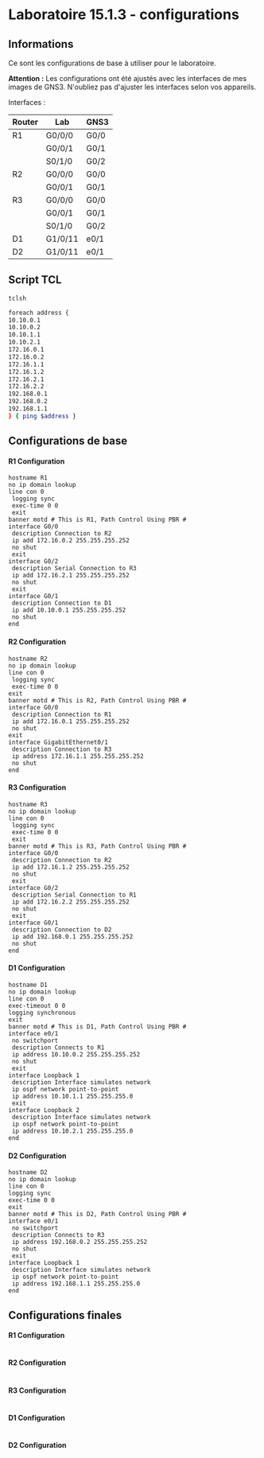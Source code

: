 # Laboratoire 15.1.3 - configurations
## Informations

Ce sont les configurations de base à utiliser pour le laboratoire.  

**Attention :** Les configurations ont été ajustés avec les interfaces de mes images de GNS3. N'oubliez pas d'ajuster les interfaces selon vos appareils.  

Interfaces :

Router |Lab     |GNS3  |
|------|------  |------|
|R1    |G0/0/0  |G0/0  |
|      |G0/0/1  |G0/1  |
|      |S0/1/0  |G0/2  |
|R2    |G0/0/0  |G0/0  |
|      |G0/0/1  |G0/1  |
|R3    |G0/0/0  |G0/0  |
|      |G0/0/1  |G0/1  |
|      |S0/1/0  |G0/2  |
|D1    |G1/0/11 |e0/1  |
|D2    |G1/0/11 |e0/1  |

## Script TCL
```bash
tclsh

foreach address {
10.10.0.1
10.10.0.2
10.10.1.1
10.10.2.1
172.16.0.1
172.16.0.2
172.16.1.1
172.16.1.2
172.16.2.1
172.16.2.2
192.168.0.1
192.168.0.2
192.168.1.1
} { ping $address }
```

## Configurations de base

#### R1 Configuration  
```running-config
hostname R1
no ip domain lookup
line con 0
 logging sync
 exec-time 0 0
 exit
banner motd # This is R1, Path Control Using PBR #
interface G0/0
 description Connection to R2
 ip add 172.16.0.2 255.255.255.252
 no shut
 exit
interface G0/2
 description Serial Connection to R3
 ip add 172.16.2.1 255.255.255.252
 no shut
 exit
interface G0/1
 description Connection to D1
 ip add 10.10.0.1 255.255.255.252
 no shut
end
``` 

#### R2 Configuration  
```running-config
hostname R2
no ip domain lookup
line con 0
 logging sync
 exec-time 0 0
exit
banner motd # This is R2, Path Control Using PBR #
interface G0/0
 description Connection to R1
 ip add 172.16.0.1 255.255.255.252
 no shut
exit
interface GigabitEthernet0/1
 description Connection to R3
 ip address 172.16.1.1 255.255.255.252
 no shut
end
``` 

#### R3 Configuration  
```running-config
hostname R3
no ip domain lookup
line con 0
 logging sync
 exec-time 0 0
 exit
banner motd # This is R3, Path Control Using PBR #
interface G0/0
 description Connection to R2
 ip add 172.16.1.2 255.255.255.252
 no shut
 exit
interface G0/2
 description Serial Connection to R1
 ip add 172.16.2.2 255.255.255.252
 no shut
 exit
interface G0/1
 description Connection to D2
 ip add 192.168.0.1 255.255.255.252
 no shut
end
```  

#### D1 Configuration  
```running-config
hostname D1
no ip domain lookup
line con 0
exec-timeout 0 0
logging synchronous
exit
banner motd # This is D1, Path Control Using PBR #
interface e0/1
 no switchport
 description Connects to R1
 ip address 10.10.0.2 255.255.255.252
 no shut
 exit
interface Loopback 1
 description Interface simulates network
 ip ospf network point-to-point
 ip address 10.10.1.1 255.255.255.0
 exit
interface Loopback 2
 description Interface simulates network
 ip ospf network point-to-point
 ip address 10.10.2.1 255.255.255.0
end
```  

#### D2 Configuration  
```running-config
hostname D2
no ip domain lookup
line con 0
logging sync
exec-time 0 0
exit
banner motd # This is D2, Path Control Using PBR #
interface e0/1
 no switchport
 description Connects to R3
 ip address 192.168.0.2 255.255.255.252
 no shut
 exit
interface Loopback 1
 description Interface simulates network
 ip ospf network point-to-point
 ip address 192.168.1.1 255.255.255.0
end
```  

## Configurations finales

#### R1 Configuration  
```running-config

``` 

#### R2 Configuration  
```running-config

``` 

#### R3 Configuration  
```running-config

```  

#### D1 Configuration  
```running-config

```  

#### D2 Configuration  
```running-config

```  
